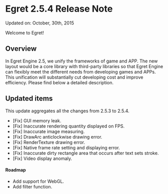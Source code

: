 Egret 2.5.4 Release Note
===============================


Updated on: October, 30th, 2015


Welcome to Egret!

## Overview

In Egret Engine 2.5, we unify the frameworks of game and APP. The new layout would be a core library with third-party libraries so that Egret Engine can flexibly meet the different needs from developing games and APPs. This unification will substantially cut developing cost and improve efficiency. Please find below a detailed description.

## Updated items

This update aggregates all the changes from 2.5.3 to 2.5.4.


* [Fix] GUI memory leak.
* [Fix] Inaccurate rendering quantity displayed on FPS.
* [Fix] Inaccurate image measuring.
* [Fix] DrawArc anticlockwise drawing error.
* [Fix] RenderTexture drawing error.
* [Fix] Native frame rate setting and displaying error.
* [Fix] Inaccurate dirty rectangle area that occurs after text sets stroke.
* [Fix] Video display anomaly.



#### Roadmap
* Add support for WebGL.
* Add filter function.